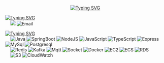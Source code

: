 <div align=center>
  
[![Typing SVG](https://readme-typing-svg.demolab.com?font=Indie+Flower&size=33&pause=3000&color=F7F7F7&center=true&vCenter=true&width=435&lines=Hi+there!+Welcome+to+my+world)](https://git.io/typing-svg)

</div>
  
[![Typing SVG](https://readme-typing-svg.demolab.com?font=Indie+Flower&duration=1&pause=100000000000&color=F7F7F7&vCenter=true&repeat=false&width=100&height=40&lines=CONTACT)](https://git.io/typing-svg)<br>&nbsp;&nbsp;&nbsp;&nbsp;<a href="https://velog.io/@onenonly"><img src="https://img.shields.io/badge/velog-20C997.svg?style=for-the-badge&logo=velog&logoColor=white"></a> ![Email](https://img.shields.io/badge/jiwon7659@gmail.com-EA4335.svg?style=for-the-badge&logo=gmail&logoColor=white)

[![Typing SVG](https://readme-typing-svg.demolab.com?font=Indie+Flower&duration=1&pause=100000000000&color=F7F7F7&vCenter=true&repeat=false&width=100&height=40&lines=STACK)](https://git.io/typing-svg)<br>&nbsp;&nbsp;&nbsp;&nbsp;![Java](https://img.shields.io/badge/java-%23ED8B00.svg?style=for-the-badge&logo=java&logoColor=white) ![SpringBoot](https://img.shields.io/badge/springboot-6DB33F.svg?style=for-the-badge&logo=springboot&logoColor=white) ![NodeJS](https://img.shields.io/badge/node.js-6DA55F?style=for-the-badge&logo=node.js&logoColor=white) ![JavaScript](https://img.shields.io/badge/javascript-%23323330.svg?style=for-the-badge&logo=javascript&logoColor=%23F7DF1E) ![TypeScript](https://img.shields.io/badge/typescript-3178C6.svg?style=for-the-badge&logo=typescript&logoColor=white) ![Express](https://img.shields.io/badge/express-000000.svg?style=for-the-badge&logo=express&logoColor=white) ![MySql](https://img.shields.io/badge/mysql-4479A1.svg?style=for-the-badge&logo=mysql&logoColor=white) ![Postgresql](https://img.shields.io/badge/postgresql-4169E1.svg?style=for-the-badge&logo=postgresql&logoColor=white)<br>&nbsp;&nbsp;&nbsp;&nbsp;![Redis](https://img.shields.io/badge/redis-DC382D.svg?style=for-the-badge&logo=redis&logoColor=white) ![Kafka](https://img.shields.io/badge/apachekafka-000000.svg?style=for-the-badge&logo=apachekafka&logoColor=white) ![Mqtt](https://img.shields.io/badge/mqtt-660066.svg?style=for-the-badge&logo=mqtt&logoColor=white) 
![Socket](https://img.shields.io/badge/socketdotio-010101.svg?style=for-the-badge&logo=socketdotio&logoColor=white) ![Docker](https://img.shields.io/badge/Docker-2496ED.svg?style=for-the-badge&logo=Docker&logoColor=white) ![EC2](https://img.shields.io/badge/amazonec2-FF9900.svg?style=for-the-badge&logo=amazonec2&logoColor=white) ![ECS](https://img.shields.io/badge/amazonecs-FF9900.svg?style=for-the-badge&logo=amazonecs&logoColor=white) ![RDS](https://img.shields.io/badge/amazonrds-527FFF.svg?style=for-the-badge&logo=amazonrds&logoColor=white)<br>&nbsp;&nbsp;&nbsp;&nbsp;![S3](https://img.shields.io/badge/amazons3-569A31.svg?style=for-the-badge&logo=amazons3&logoColor=white) ![CloudWatch](https://img.shields.io/badge/amazoncloudwatch-FF4F8B.svg?style=for-the-badge&logo=amazoncloudwatch&logoColor=white) 
